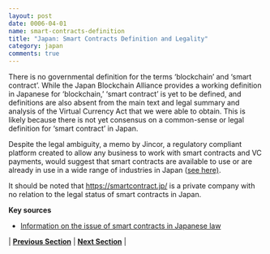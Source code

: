 ```yaml
---
layout: post
date: 0006-04-01
name: smart-contracts-definition
title: "Japan: Smart Contracts Definition and Legality"
category: japan
comments: true
---
```


There is no governmental definition for the terms ‘blockchain’ and ‘smart contract’. While the Japan Blockchain Alliance provides a working definition in Japanese for ‘blockchain,’ ‘smart contract’ is yet to be defined, and definitions are also absent from the main text and legal summary and analysis of the Virtual Currency Act that we were able to obtain. This is likely because there is not yet consensus on a common-sense or legal definition for ‘smart contract’ in Japan.

Despite the legal ambiguity, a memo by Jincor, a regulatory compliant platform created to allow any business to work with smart contracts and VC payments, would suggest that smart contracts are available to use or are already in use in a wide range of industries in Japan ([see here)](https://blog.jincor.com/the-japanese-evolution-of-smart-contracts-b9ff463493f5).

It should be noted that https://smartcontract.jp/ is a private company with no relation to the legal status of smart contracts in Japan.

**Key sources**
- [Information on the issue of smart contracts in Japanese law](http://block-chain.jp/tech/smart-contract)


| **[Previous Section]( https://neo-project.github.io/global-blockchain-compliance-hub//japan/japan-final-liability.html)** | **[Next Section]( https://neo-project.github.io/global-blockchain-compliance-hub//japan/japan-dispute-resolution.html)** |
